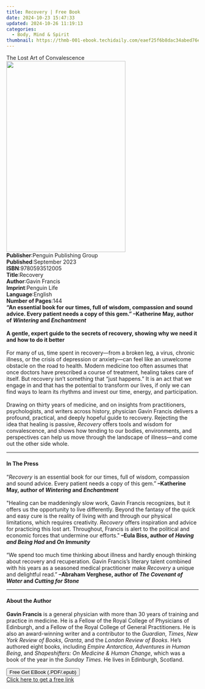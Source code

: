 ```yaml
---
title: Recovery | Free Book
date: 2024-10-23 15:47:33
updated: 2024-10-26 11:19:13
categories:
  - Body, Mind & Spirit
thumbnail: https://thmb-001-ebook.techidaily.com/eaef25f6b8dac34abed76e850a3664ddf1bd4913cec615674446a6d0a23ae6cb.jpg
---
```

<main id="book-container">
  <div class="flex flex-col">
    <div class="book-brief flex-1 py-6 px-4 sm:p-6 md:py-10 md:px-8">
      <!-- brief-->
      <div class="book-brief-main">The Lost Art of Convalescence</div>
    </div>
    <div
      class="book-meta-info flex-1 grid gap-4 col-start-1 col-end-3 row-start-1 sm:mb-6 sm:grid-cols-4 lg:gap-6 lg:col-start-2 lg:row-end-6 lg:row-span-6 lg:mb-0"
    >
      <div
        class="book-meta-info-left place-content-center mt-4 p-4 text-sm leading-6 col-start-2 col-span-2 dark:text-slate-400"
      >
        <img
          class="w-full h-500 object-cover rounded-lg sm:h-255 sm:col-span-2 lg:col-span-full"
          src="https://img-001-ebook.techidaily.com/ef10f6f78d5354c9ff260025084c60d2882e53f9c0ab848e8c6b3641b49247a9.jpg"
          alt=""
          width="312"
          height="500"
        />
      </div>
      <div
        class="book-meta-info-right mt-2 col-start-1 row-start-2 col-span-3 self-center"
      >
        <!-- meta data  -->
        <div class="flex flex-col px-4 md:px-8">
          <div class="flex-1">
            <strong>Publisher</strong>:<span class="px-2"
              >Penguin Publishing Group</span
            >
          </div>
          <div class="flex-1">
            <strong>Published</strong>:<span class="px-2">September 2023</span>
          </div>
          <div class="flex-1">
            <strong>ISBN</strong>:<span class="px-2">9780593512005</span>
          </div>
          <div class="flex-1">
            <strong>Title</strong>:<span class="px-2">Recovery</span>
          </div>
          <div class="flex-1">
            <strong>Author</strong>:<span class="px-2">Gavin Francis</span>
          </div>
          <div class="flex-1">
            <strong>Imprint</strong>:<span class="px-2">Penguin Life</span>
          </div>
          <div class="flex-1">
            <strong>Language</strong>:<span class="px-2">English</span>
          </div>
          <div class="flex-1">
            <strong>Number of Pages</strong>:<span class="px-2">144</span>
          </div>
        </div>
      </div>
    </div>
    <div class="book-description flex-1 py-6 px-4 sm:p-6 md:py-10 md:px-8">
      <div class="book-description-main">
        <div accordion-content="" id="description">
          <b
            >“An&nbsp;essential book for our times, full of wisdom, compassion
            and sound advice. Every patient needs a copy of this gem.”
            –Katherine May, author of <i>Wintering </i>and <i>Enchantment</i
            ><br /><br />A gentle, expert guide to the secrets of recovery,
            showing why we need it and how to do it better</b
          ><br /><br />For many of us, time spent in recovery—from a broken leg,
          a virus, chronic illness, or the crisis of depression or anxiety—can
          feel like an unwelcome obstacle on the road to health. Modern medicine
          too often assumes that once doctors have prescribed a course of
          treatment, healing takes care of itself. But recovery isn’t something
          that “just happens.” It is an act that we engage in and that has the
          potential to transform our lives, if only we can find ways to learn
          its rhythms and invest our time, energy, and participation.<br /><br />Drawing
          on thirty years of medicine, and on insights from practitioners,
          psychologists, and writers across history, physician Gavin Francis
          delivers a profound, practical, and deeply hopeful guide to recovery.
          Rejecting the idea that healing is passive, <i>Recovery</i> offers
          tools and wisdom for convalescence, and shows how tending to our
          bodies, environments, and perspectives can help us move through the
          landscape of illness—and come out the other side whole.
        </div>
        <div class="accordion-fader"></div>
      </div>
    </div>
    <div class="book-excerpts flex-1 py-6 px-4 sm:p-6 md:py-10 md:px-8">
      <!-- excerpts-->
      <div class="book-excerpts-main">
        <hr />
        <h4 class="placeholder placeholder-heading">
          <span>In The Press</span>
        </h4>
        <p>
          “<i>Recovery</i> is an essential book for our times, full of wisdom,
          compassion and sound advice. Every patient needs a copy of this gem.”
          <b
            >–Katherine May, author of <i>Wintering </i>and
            <i>Enchantment</i></b
          ><br />
          &nbsp;<br />
          "Healing can be maddeningly slow work, Gavin Francis recognizes, but
          it offers us the opportunity to live differently. Beyond the fantasy
          of the quick and easy cure is the reality of living with and through
          our physical limitations, which requires creativity.
          <i>Recovery</i> offers inspiration and advice for practicing this lost
          art. Throughout, Francis is alert to the political and economic forces
          that undermine our efforts."
          <b
            >–Eula Biss, author of <i>Having and Being Had </i>and
            <i>On Immunity</i></b
          ><br />
          <i> </i><br />
          “We spend too much time thinking about illness and hardly enough
          thinking about recovery and recuperation. Gavin Francis’s literary
          talent combined with his years as a seasoned medical practitioner make
          <i>Recovery</i> a unique and delightful read.”
          <b
            >–Abraham Verghese, author of <i>The Covenant of Water</i> and
            <i>Cutting for Stone</i></b
          >
        </p>
      </div>
    </div>
    <div class="book-about-author flex-1 py-6 px-4 sm:p-6 md:py-10 md:px-8">
      <!-- about author-->
      <div class="book-main-author-main">
        <hr />
        <h4 class="placeholder placeholder-heading">
          <span>About the Author</span>
        </h4>
        <p>
          <b>Gavin Francis</b> is a general physician with more than 30 years of
          training and practice in medicine. He is a Fellow of the Royal College
          of Physicians of Edinburgh, and a Fellow of the Royal College of
          General Practitioners. He is also an award-winning writer and a
          contributor to the <i>Guardian</i>, <i>Times</i>,
          <i>New York Review of Books</i>, <i>Granta</i>, and the
          <i>London Review of Books</i>. He’s authored eight books, including
          <i>Empire Antarctica</i>,<i> Adventures in Human Being</i>, and
          <i>Shapeshifters: On Medicine &amp; Human Change</i>, which was a book
          of the year in the <i>Sunday Times</i>. He lives in Edinburgh,
          Scotland.
        </p>
      </div>
    </div>
    <div class="book-free-get flex-1 py-6 px-4 sm:p-6 md:py-10 md:px-8">
      <button
        id="btn-free-get"
        class="bg-blue-500 hover:bg-blue-700 text-white font-bold py-2 px-4 rounded"
      >
        Free Get EBook (.PDF/.epub)
      </button>
      <div id="countdown-display" class="px-2 text-lg mt-2"></div>
      <a
        id="free-link"
        class="hidden bg-blue-500 hover:bg-blue-700 text-white font-bold py-2 px-4 rounded"
        href="https://www.ebooks.com/en-us/book/210720195/recovery/gavin-francis/"
        target="_blank"
        >Click here to get a free link</a
      >
    </div>
    <script>
      let countdownTime = 0;
      let countdownInterval = null;
      document
        .getElementById('btn-free-get')
        .addEventListener('click', startCountdown);
      function startCountdown() {
        countdownTime = new Date().getTime() + 60000 * 3;
        countdownInterval = setInterval(updateCountdown, 1000);
        document.getElementById('btn-free-get').disabled = true;
        document
          .getElementById('btn-free-get')
          .classList.add('bg-gray-500', 'cursor-not-allowed');
      }
      function updateCountdown() {
        let currentTime = new Date().getTime();
        let timeLeft = countdownTime - currentTime;
        let secondsLeft = Math.floor(timeLeft / 1000);
        document.getElementById('countdown-display').innerHTML =
          `Remaining time: ${secondsLeft} seconds.`;
        if (secondsLeft <= 0) {
          clearInterval(countdownInterval);
          document.getElementById('btn-free-get').classList.add('hidden');
          document.getElementById('free-link').classList.remove('hidden');
          document.getElementById('countdown-display').innerHTML = '';
        }
      }
    </script>
  </div>
</main>
